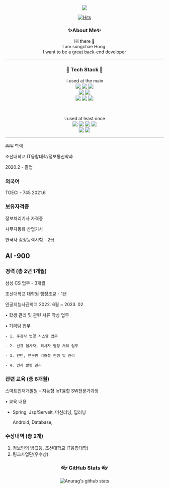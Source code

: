 <div align="center">
<img src="https://capsule-render.vercel.app/api?type=wave&color=timeGradient&height=300&section=header&text=sungchae%20Gitgub&fontSize=90" />
</br>


[![Hits](https://hits.seeyoufarm.com/api/count/incr/badge.svg?url=https%3A%2F%2Fgithub.com%2FsujinHann%2FsujinHann&count_bg=%2379C83D&title_bg=%23555555&icon=&icon_color=%23E7E7E7&title=hits&edge_flat=false)](https://hits.seeyoufarm.com)


<h3> ✨About Me✨ </h3>
Hi there 👋 <br>
I am sungchae Hong. <br> 
I want to be a great back-end developer <br>
<hr>
</div>

<h3 align="center"> 📖 Tech Stack 📖</h3>

<p align="center">
💡used at the main
<br>
<img src="https://img.shields.io/badge/Java-007396?style=flat&logo=Java&logoColor=white"/>
<img src="https://img.shields.io/badge/Spring-6DB33F?style=flat&logo=Spring&logoColor=white"/>
<img src="https://img.shields.io/badge/Springboot-6DB33F?style=flat&logo=Springboot&logoColor=white"/>
<br>
<img src="https://img.shields.io/badge/mysql-4479A1?style=flat&logo=mysql&logoColor=white"/>
<img src="https://img.shields.io/badge/oracle-F80000?style=flat&logo=oracle&logoColor=white"/>
<br>
<img src="https://img.shields.io/badge/HTML-E34F26?style=flat&logo=HTML5&logoColor=white" />
<img src="https://img.shields.io/badge/CSS-1572B6?style=flat&logo=CSS3&logoColor=white" />
<img src="https://img.shields.io/badge/JavaScript-F7DF1E?style=flat&logo=JavaScript&logoColor=white" />
</p>
<br>
<p align="center">
💡used at least once 
<br>
<img src="https://img.shields.io/badge/Amazon AWS-232F3E?style=flat&logo=AmazonAWS&logoColor=white" />
<img src="https://img.shields.io/badge/Maria DB-003545?style=flat&logo=MariaDB&logoColor=white" />
<img src="https://img.shields.io/badge/Python-3776AB?style=flat&logo=Python&logoColor=white" />
<img src="https://img.shields.io/badge/Android-3DDC84?style=flat&logo=Android&logoColor=white" />
<br>
<img src="https://img.shields.io/badge/Raspberry Pi-A22846?style=flat&logo=RaspberryPi&logoColor=white" />
<img src="https://img.shields.io/badge/Arduino-00979D?style=flat&logo=Arduino&logoColor=white" />
</p>

<hr>
### 학력

조선대학교 IT융합대학/정보통신학과 

2020.2 - 졸업

### 외국어

TOECI - 745 2021.6

### 보유자격증

정보처리기사 자격증

사무자동화 산업기사

한국사 검정능력시험 - 2급

AI -900
-----
### 경력  (총 2년 1개월)

삼성 CS 업무 - 3개월

조선대학교 대학원 행정조교 - 1년

인공지능사관학교   2022. 6월 ~ 2023. 02

• 학생 관리 및 관련 서류 작성 업무

• 기획팀 업무

    - 1. 주강사 변경 시스템 업무

    - 2. 신규 입사자, 퇴사자 행정 처리 업무

    - 3. 인턴, 연구원 리허설 진행 및 관리

    - 4. 인사 발령 관리 

### 관련 교육 (총 6개월)

스마트인재개발원 - 지능형 IoT융합 SW전문가과정 

• 교육 내용

   - Spring, Jsp/Servelt, 머신러닝, 딥러닝

      Android, Database, 

### 수상내역 (총 2개)

1. 정보인의 밤(2등, 조선대학교 IT융합대학)
2. 링크사업단(우수상)




<h3 align="center">👓 GitHub Stats 👓 </h3>

<div align="center">  
 
 ![Anurag's github stats](https://github-readme-stats.vercel.app/api?username=Hongsungchae&show_icons=true&theme=tokyonight)
</div>



